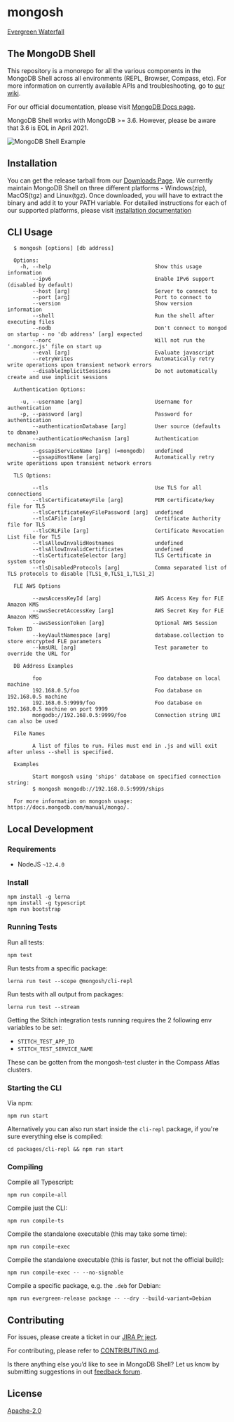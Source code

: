 # mongosh

[Evergreen Waterfall](https://evergreen.mongodb.com/waterfall/mongosh)

## The MongoDB Shell

This repository is a monorepo for all the various components in the MongoDB Shell across
all environments (REPL, Browser, Compass, etc). For more information on
currently available APIs and troubleshooting, go to [our wiki](https://github.com/mongodb-js/mongosh/wiki).

For our official documentation, please visit [MongoDB Docs
page](https://docs.mongodb.com/mongodb-shell).

MongoDB Shell works with MongoDB >= 3.6. However, please be aware that 3.6 is
EOL in April 2021.

![MongoDB Shell Example](./mongosh.gif)

## Installation
You can get the release tarball from our [Downloads
Page](https://www.mongodb.com/try/download/shell). We currently maintain MongoDB
Shell on three different platforms - Windows(zip), MacOS(tgz) and Linux(tgz).
Once downloaded, you will have to extract the binary and add it to your PATH
variable. For detailed instructions for each of our supported platforms, please visit
[installation documentation](https://docs.mongodb.com/mongodb-shell/install#mdb-shell-install)

## CLI Usage
```shell
  $ mongosh [options] [db address]

  Options:
    -h, --help                                 Show this usage information
        --ipv6                                 Enable IPv6 support (disabled by default)
        --host [arg]                           Server to connect to
        --port [arg]                           Port to connect to
        --version                              Show version information
        --shell                                Run the shell after executing files
        --nodb                                 Don't connect to mongod on startup - no 'db address' [arg] expected
        --norc                                 Will not run the '.mongorc.js' file on start up
        --eval [arg]                           Evaluate javascript
        --retryWrites                          Automatically retry write operations upon transient network errors
        --disableImplicitSessions              Do not automatically create and use implicit sessions

  Authentication Options:

    -u, --username [arg]                       Username for authentication
    -p, --password [arg]                       Password for authentication
        --authenticationDatabase [arg]         User source (defaults to dbname)
        --authenticationMechanism [arg]        Authentication mechanism
        --gssapiServiceName [arg] (=mongodb)   undefined
        --gssapiHostName [arg]                 Automatically retry write operations upon transient network errors

  TLS Options:

        --tls                                  Use TLS for all connections
        --tlsCertificateKeyFile [arg]          PEM certificate/key file for TLS
        --tlsCertificateKeyFilePassword [arg]  undefined
        --tlsCAFile [arg]                      Certificate Authority file for TLS
        --tlsCRLFile [arg]                     Certificate Revocation List file for TLS
        --tlsAllowInvalidHostnames             undefined
        --tlsAllowInvalidCertificates          undefined
        --tlsCertificateSelector [arg]         TLS Certificate in system store
        --tlsDisabledProtocols [arg]           Comma separated list of TLS protocols to disable [TLS1_0,TLS1_1,TLS1_2]

  FLE AWS Options

        --awsAccessKeyId [arg]                 AWS Access Key for FLE Amazon KMS
        --awsSecretAccessKey [arg]             AWS Secret Key for FLE Amazon KMS
        --awsSessionToken [arg]                Optional AWS Session Token ID
        --keyVaultNamespace [arg]              database.collection to store encrypted FLE parameters
        --kmsURL [arg]                         Test parameter to override the URL for

  DB Address Examples

        foo                                    Foo database on local machine
        192.168.0.5/foo                        Foo database on 192.168.0.5 machine
        192.168.0.5:9999/foo                   Foo database on 192.168.0.5 machine on port 9999
        mongodb://192.168.0.5:9999/foo         Connection string URI can also be used

  File Names

        A list of files to run. Files must end in .js and will exit after unless --shell is specified.

  Examples

        Start mongosh using 'ships' database on specified connection string:
        $ mongosh mongodb://192.168.0.5:9999/ships

  For more information on mongosh usage: https://docs.mongodb.com/manual/mongo/.
```

## Local Development

### Requirements

- NodeJS `~12.4.0`

### Install

```shell
npm install -g lerna
npm install -g typescript
npm run bootstrap
```

### Running Tests

Run all tests:

```shell
npm test
```

Run tests from a specific package:

```shell
lerna run test --scope @mongosh/cli-repl
```

Run tests with all output from packages:

```shell
lerna run test --stream
```

Getting the Stitch integration tests running requires the 2 following env
variables to be set:

- `STITCH_TEST_APP_ID`
- `STITCH_TEST_SERVICE_NAME`

These can be gotten from the mongosh-test cluster in the Compass Atlas
clusters.

### Starting the CLI

Via npm:

```shell
npm run start
```

Alternatively you can also run start inside the `cli-repl` package, if you're
sure everything else is compiled:

```shell
cd packages/cli-repl && npm run start
```

### Compiling

Compile all Typescript:

```shell
npm run compile-all
```

Compile just the CLI:

```shell
npm run compile-ts
```

Compile the standalone executable (this may take some time):

```shell
npm run compile-exec
```

Compile the standalone executable (this is faster, but not the official build):

```shell
npm run compile-exec -- --no-signable
```

Compile a specific package, e.g. the `.deb` for Debian:

```shell
npm run evergreen-release package -- --dry --build-variant=Debian
```

## Contributing
For issues, please create a ticket in our [JIRA Pr
ject](https://jira.mongodb.org/browse/MONGOSH).

For contributing, please refer to [CONTRIBUTING.md](./CONTRIBUTING.md).

Is there anything else you’d like to see in MongoDB Shell? Let us know by
submitting suggestions in out [feedback
forum](https://feedback.mongodb.com/forums/929233-mongodb-shell).

## License
[Apache-2.0](./LICENSE)
